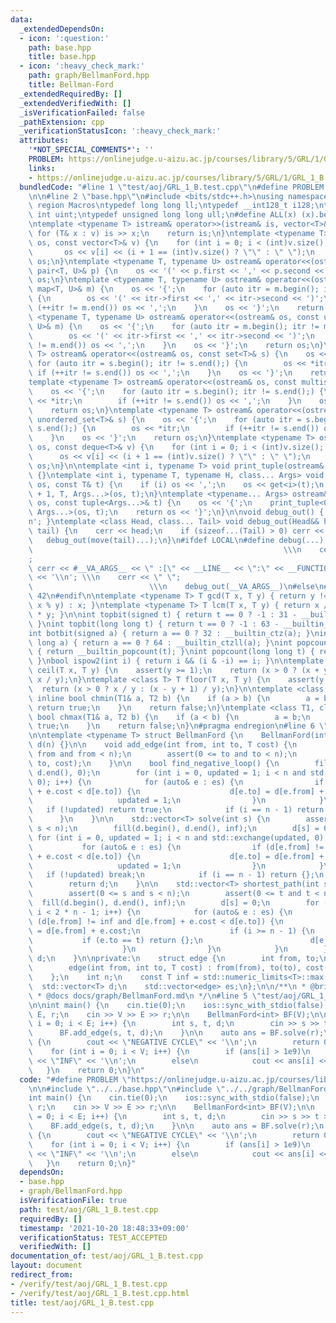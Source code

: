 ```yaml
---
data:
  _extendedDependsOn:
  - icon: ':question:'
    path: base.hpp
    title: base.hpp
  - icon: ':heavy_check_mark:'
    path: graph/BellmanFord.hpp
    title: Bellman-Ford
  _extendedRequiredBy: []
  _extendedVerifiedWith: []
  _isVerificationFailed: false
  _pathExtension: cpp
  _verificationStatusIcon: ':heavy_check_mark:'
  attributes:
    '*NOT_SPECIAL_COMMENTS*': ''
    PROBLEM: https://onlinejudge.u-aizu.ac.jp/courses/library/5/GRL/1/GRL_1_B
    links:
    - https://onlinejudge.u-aizu.ac.jp/courses/library/5/GRL/1/GRL_1_B
  bundledCode: "#line 1 \"test/aoj/GRL_1_B.test.cpp\"\n#define PROBLEM \"https://onlinejudge.u-aizu.ac.jp/courses/library/5/GRL/1/GRL_1_B\"\
    \n\n#line 2 \"base.hpp\"\n#include <bits/stdc++.h>\nusing namespace std;\n#pragma\
    \ region Macros\ntypedef long long ll;\ntypedef __int128_t i128;\ntypedef unsigned\
    \ int uint;\ntypedef unsigned long long ull;\n#define ALL(x) (x).begin(), (x).end()\n\
    \ntemplate <typename T> istream& operator>>(istream& is, vector<T>& v) {\n   \
    \ for (T& x : v) is >> x;\n    return is;\n}\ntemplate <typename T> ostream& operator<<(ostream&\
    \ os, const vector<T>& v) {\n    for (int i = 0; i < (int)v.size(); i++) {\n \
    \       os << v[i] << (i + 1 == (int)v.size() ? \"\" : \" \");\n    }\n    return\
    \ os;\n}\ntemplate <typename T, typename U> ostream& operator<<(ostream& os, const\
    \ pair<T, U>& p) {\n    os << '(' << p.first << ',' << p.second << ')';\n    return\
    \ os;\n}\ntemplate <typename T, typename U> ostream& operator<<(ostream& os, const\
    \ map<T, U>& m) {\n    os << '{';\n    for (auto itr = m.begin(); itr != m.end();)\
    \ {\n        os << '(' << itr->first << ',' << itr->second << ')';\n        if\
    \ (++itr != m.end()) os << ',';\n    }\n    os << '}';\n    return os;\n}\ntemplate\
    \ <typename T, typename U> ostream& operator<<(ostream& os, const unordered_map<T,\
    \ U>& m) {\n    os << '{';\n    for (auto itr = m.begin(); itr != m.end();) {\n\
    \        os << '(' << itr->first << ',' << itr->second << ')';\n        if (++itr\
    \ != m.end()) os << ',';\n    }\n    os << '}';\n    return os;\n}\ntemplate <typename\
    \ T> ostream& operator<<(ostream& os, const set<T>& s) {\n    os << '{';\n   \
    \ for (auto itr = s.begin(); itr != s.end();) {\n        os << *itr;\n       \
    \ if (++itr != s.end()) os << ',';\n    }\n    os << '}';\n    return os;\n}\n\
    template <typename T> ostream& operator<<(ostream& os, const multiset<T>& s) {\n\
    \    os << '{';\n    for (auto itr = s.begin(); itr != s.end();) {\n        os\
    \ << *itr;\n        if (++itr != s.end()) os << ',';\n    }\n    os << '}';\n\
    \    return os;\n}\ntemplate <typename T> ostream& operator<<(ostream& os, const\
    \ unordered_set<T>& s) {\n    os << '{';\n    for (auto itr = s.begin(); itr !=\
    \ s.end();) {\n        os << *itr;\n        if (++itr != s.end()) os << ',';\n\
    \    }\n    os << '}';\n    return os;\n}\ntemplate <typename T> ostream& operator<<(ostream&\
    \ os, const deque<T>& v) {\n    for (int i = 0; i < (int)v.size(); i++) {\n  \
    \      os << v[i] << (i + 1 == (int)v.size() ? \"\" : \" \");\n    }\n    return\
    \ os;\n}\n\ntemplate <int i, typename T> void print_tuple(ostream&, const T&)\
    \ {}\ntemplate <int i, typename T, typename H, class... Args> void print_tuple(ostream&\
    \ os, const T& t) {\n    if (i) os << ',';\n    os << get<i>(t);\n    print_tuple<i\
    \ + 1, T, Args...>(os, t);\n}\ntemplate <typename... Args> ostream& operator<<(ostream&\
    \ os, const tuple<Args...>& t) {\n    os << '{';\n    print_tuple<0, tuple<Args...>,\
    \ Args...>(os, t);\n    return os << '}';\n}\n\nvoid debug_out() { cerr << '\\\
    n'; }\ntemplate <class Head, class... Tail> void debug_out(Head&& head, Tail&&...\
    \ tail) {\n    cerr << head;\n    if (sizeof...(Tail) > 0) cerr << \", \";\n \
    \   debug_out(move(tail)...);\n}\n#ifdef LOCAL\n#define debug(...)           \
    \                                                        \\\n    cerr << \" \"\
    ;                                                                     \\\n   \
    \ cerr << #__VA_ARGS__ << \" :[\" << __LINE__ << \":\" << __FUNCTION__ << \"]\"\
    \ << '\\n'; \\\n    cerr << \" \";                                           \
    \                          \\\n    debug_out(__VA_ARGS__)\n#else\n#define debug(...)\
    \ 42\n#endif\n\ntemplate <typename T> T gcd(T x, T y) { return y != 0 ? gcd(y,\
    \ x % y) : x; }\ntemplate <typename T> T lcm(T x, T y) { return x / gcd(x, y)\
    \ * y; }\n\nint topbit(signed t) { return t == 0 ? -1 : 31 - __builtin_clz(t);\
    \ }\nint topbit(long long t) { return t == 0 ? -1 : 63 - __builtin_clzll(t); }\n\
    int botbit(signed a) { return a == 0 ? 32 : __builtin_ctz(a); }\nint botbit(long\
    \ long a) { return a == 0 ? 64 : __builtin_ctzll(a); }\nint popcount(signed t)\
    \ { return __builtin_popcount(t); }\nint popcount(long long t) { return __builtin_popcountll(t);\
    \ }\nbool ispow2(int i) { return i && (i & -i) == i; }\n\ntemplate <class T> T\
    \ ceil(T x, T y) {\n    assert(y >= 1);\n    return (x > 0 ? (x + y - 1) / y :\
    \ x / y);\n}\ntemplate <class T> T floor(T x, T y) {\n    assert(y >= 1);\n  \
    \  return (x > 0 ? x / y : (x - y + 1) / y);\n}\n\ntemplate <class T1, class T2>\
    \ inline bool chmin(T1& a, T2 b) {\n    if (a > b) {\n        a = b;\n       \
    \ return true;\n    }\n    return false;\n}\ntemplate <class T1, class T2> inline\
    \ bool chmax(T1& a, T2 b) {\n    if (a < b) {\n        a = b;\n        return\
    \ true;\n    }\n    return false;\n}\n#pragma endregion\n#line 6 \"graph/BellmanFord.hpp\"\
    \n\ntemplate <typename T> struct BellmanFord {\n    BellmanFord(int n) : n(n),\
    \ d(n) {}\n\n    void add_edge(int from, int to, T cost) {\n        assert(0 <=\
    \ from and from < n);\n        assert(0 <= to and to < n);\n        es.emplace_back(from,\
    \ to, cost);\n    }\n\n    bool find_negative_loop() {\n        fill(d.begin(),\
    \ d.end(), 0);\n        for (int i = 0, updated = 1; i < n and std::exchange(updated,\
    \ 0); i++) {\n            for (auto& e : es) {\n                if (d[e.from]\
    \ + e.cost < d[e.to]) {\n                    d[e.to] = d[e.from] + e.cost;\n \
    \                   updated = 1;\n                }\n            }\n         \
    \   if (!updated) return true;\n            if (i == n - 1) return false;\n  \
    \      }\n    }\n\n    std::vector<T> solve(int s) {\n        assert(0 <= s and\
    \ s < n);\n        fill(d.begin(), d.end(), inf);\n        d[s] = 0;\n       \
    \ for (int i = 0, updated = 1; i < n and std::exchange(updated, 0); i++) {\n \
    \           for (auto& e : es) {\n                if (d[e.from] != inf and d[e.from]\
    \ + e.cost < d[e.to]) {\n                    d[e.to] = d[e.from] + e.cost;\n \
    \                   updated = 1;\n                }\n            }\n         \
    \   if (!updated) break;\n            if (i == n - 1) return {};\n        }\n\
    \        return d;\n    }\n\n    std::vector<T> shortest_path(int s, int t) {\n\
    \        assert(0 <= s and s < n);\n        assert(0 <= t and t < n);\n      \
    \  fill(d.begin(), d.end(), inf);\n        d[s] = 0;\n        for (int i = 0;\
    \ i < 2 * n - 1; i++) {\n            for (auto& e : es) {\n                if\
    \ (d[e.from] != inf and d[e.from] + e.cost < d[e.to]) {\n                    d[e.to]\
    \ = d[e.from] + e.cost;\n                    if (i >= n - 1) {\n             \
    \           if (e.to == t) return {};\n                        d[e.to] = -inf;\n\
    \                    }\n                }\n            }\n        }\n        return\
    \ d;\n    }\n\nprivate:\n    struct edge {\n        int from, to;\n        T cost;\n\
    \        edge(int from, int to, T cost) : from(from), to(to), cost(cost) {}\n\
    \    };\n    int n;\n    const T inf = std::numeric_limits<T>::max() / 2;\n  \
    \  std::vector<T> d;\n    std::vector<edge> es;\n};\n\n/**\n * @brief Bellman-Ford\n\
    \ * @docs docs/graph/BellmanFord.md\n */\n#line 5 \"test/aoj/GRL_1_B.test.cpp\"\
    \n\nint main() {\n    cin.tie(0);\n    ios::sync_with_stdio(false);\n    int V,\
    \ E, r;\n    cin >> V >> E >> r;\n\n    BellmanFord<int> BF(V);\n\n    for (int\
    \ i = 0; i < E; i++) {\n        int s, t, d;\n        cin >> s >> t >> d;\n  \
    \      BF.add_edge(s, t, d);\n    }\n\n    auto ans = BF.solve(r);\n    if (ans.empty())\
    \ {\n        cout << \"NEGATIVE CYCLE\" << '\\n';\n        return 0;\n    }\n\
    \    for (int i = 0; i < V; i++) {\n        if (ans[i] > 1e9)\n            cout\
    \ << \"INF\" << '\\n';\n        else\n            cout << ans[i] << '\\n';\n \
    \   }\n    return 0;\n}\n"
  code: "#define PROBLEM \"https://onlinejudge.u-aizu.ac.jp/courses/library/5/GRL/1/GRL_1_B\"\
    \n\n#include \"../../base.hpp\"\n#include \"../../graph/BellmanFord.hpp\"\n\n\
    int main() {\n    cin.tie(0);\n    ios::sync_with_stdio(false);\n    int V, E,\
    \ r;\n    cin >> V >> E >> r;\n\n    BellmanFord<int> BF(V);\n\n    for (int i\
    \ = 0; i < E; i++) {\n        int s, t, d;\n        cin >> s >> t >> d;\n    \
    \    BF.add_edge(s, t, d);\n    }\n\n    auto ans = BF.solve(r);\n    if (ans.empty())\
    \ {\n        cout << \"NEGATIVE CYCLE\" << '\\n';\n        return 0;\n    }\n\
    \    for (int i = 0; i < V; i++) {\n        if (ans[i] > 1e9)\n            cout\
    \ << \"INF\" << '\\n';\n        else\n            cout << ans[i] << '\\n';\n \
    \   }\n    return 0;\n}"
  dependsOn:
  - base.hpp
  - graph/BellmanFord.hpp
  isVerificationFile: true
  path: test/aoj/GRL_1_B.test.cpp
  requiredBy: []
  timestamp: '2021-10-20 18:48:33+09:00'
  verificationStatus: TEST_ACCEPTED
  verifiedWith: []
documentation_of: test/aoj/GRL_1_B.test.cpp
layout: document
redirect_from:
- /verify/test/aoj/GRL_1_B.test.cpp
- /verify/test/aoj/GRL_1_B.test.cpp.html
title: test/aoj/GRL_1_B.test.cpp
---
```

